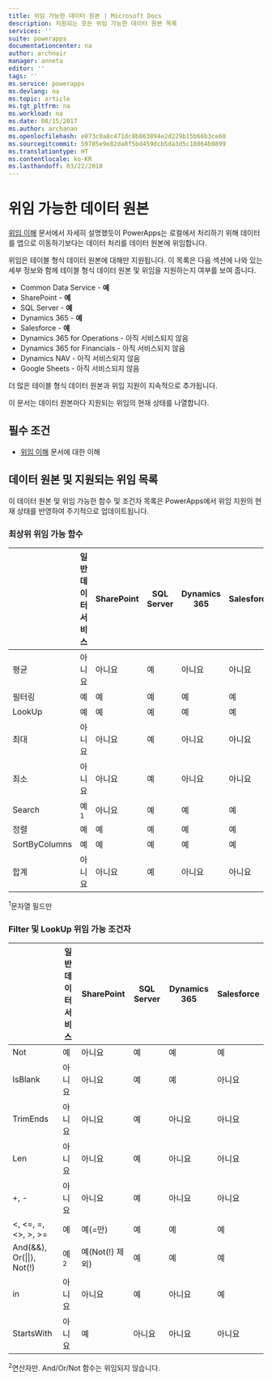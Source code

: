 ```yaml
---
title: 위임 가능한 데이터 원본 | Microsoft Docs
description: 지원되는 모든 위임 가능한 데이터 원본 목록
services: ''
suite: powerapps
documentationcenter: na
author: archnair
manager: anneta
editor: ''
tags: ''
ms.service: powerapps
ms.devlang: na
ms.topic: article
ms.tgt_pltfrm: na
ms.workload: na
ms.date: 08/15/2017
ms.author: archanan
ms.openlocfilehash: e073c0a8c471dc8b863894e2d229b15b66b3ce60
ms.sourcegitcommit: 59785e9e82da8f5bd459dcb5da3d5c18064b0899
ms.translationtype: HT
ms.contentlocale: ko-KR
ms.lasthandoff: 03/22/2018
---
```

# <a name="delegable-data-sources"></a>위임 가능한 데이터 원본
[위임 이해](delegation-overview.md) 문서에서 자세히 설명했듯이 PowerApps는 로컬에서 처리하기 위해 데이터를 앱으로 이동하기보다는 데이터 처리를 데이터 원본에 위임합니다.

위임은 테이블 형식 데이터 원본에 대해만 지원됩니다. 이 목록은 다음 섹션에 나와 있는 세부 정보와 함께 테이블 형식 데이터 원본 및 위임을 지원하는지 여부를 보여 줍니다.

* Common Data Service - **예**
* SharePoint - **예**
* SQL Server - **예**
* Dynamics 365 - **예**
* Salesforce - **예**
* Dynamics 365 for Operations - 아직 서비스되지 않음
* Dynamics 365 for Financials - 아직 서비스되지 않음
* Dynamics NAV - 아직 서비스되지 않음
* Google Sheets - 아직 서비스되지 않음

더 많은 테이블 형식 데이터 원본과 위임 지원이 지속적으로 추가됩니다.

이 문서는 데이터 원본마다 지원되는 위임의 현재 상태를 나열합니다.

## <a name="prerequisites"></a>필수 조건

* [위임 이해](delegation-overview.md) 문서에 대한 이해

## <a name="list-of-data-sources-and-supported-delegation"></a>데이터 원본 및 지원되는 위임 목록
이 데이터 원본 및 위임 가능한 함수 및 조건자 목록은 PowerApps에서 위임 지원의 현재 상태를 반영하여 주기적으로 업데이트됩니다.

### <a name="top-level-delegable-functions"></a>최상위 위임 가능 함수
| &nbsp; | 일반 데이터 서비스 | SharePoint | SQL Server | Dynamics 365 | Salesforce |
| --- | --- | --- | --- | --- | --- |
| 평균 |아니요 |아니요 |예 |아니요 |아니요 |
| 필터링 |예 |예 |예 |예 |예 |
| LookUp |예 |예 |예 |예 |예 |
| 최대 |아니요 |아니요 |예 |아니요 |아니요 |
| 최소 |아니요 |아니요 |예 |아니요 |아니요 |
| Search |예<sup>1</sup> |아니요 |예 |예 |예 |
| 정렬 |예 |예 |예 |예 |예 |
| SortByColumns |예 |예 |예 |예 |예 |
| 합계 |아니요 |아니요 |예 |아니요 |아니요 |

<sup>1</sup>문자열 필드만

### <a name="filter-and-lookup-delegable-predicates"></a>Filter 및 LookUp 위임 가능 조건자
| &nbsp; | 일반 데이터 서비스 | SharePoint | SQL Server | Dynamics 365 | Salesforce |
| --- | --- | --- | --- | --- | --- |
| Not |예 |아니요 |예 |예 |예 |
| IsBlank |아니요 |아니요 |예 |예 |아니요 |
| TrimEnds |아니요 |아니요 |예 |아니요 |아니요 |
| Len |아니요 |아니요 |예 |아니요 |아니요 |
| +, - |아니요 |아니요 |예 |아니요 |아니요 |
| <, <=, =, <>, >, >= |예 |예(=만) |예 |예 |예 |
| And(&&), Or(&#124;&#124;), Not(!) |예<sup>2</sup> |예(Not(!) 제외) |예 |예 |예 |
| in |아니요 |아니요 |예 |아니요 |예 |
| StartsWith |아니요 |예 |아니요 |아니요 |아니요 |

<sup>2</sup>연산자만. And/Or/Not 함수는 위임되지 않습니다.
